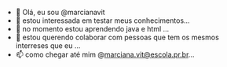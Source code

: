 - 👋 Olá, eu sou @marcianavit
- 👀 estou interessada em testar meus conhecimentos...
- 🌱 no momento estou aprendendo java e html ...
- 💞️ estou querendo colaborar com pessoas que tem os mesmos interreses que eu  ...
- 📫 como chegar até mim @marciana.vit@escola.pr.br...

<!---
marcianavit/marcianavit is a ✨ special ✨ repository because its `README.md` (this file) appears on your GitHub profile.
You can click the Preview link to take a look at your changes.
--->
